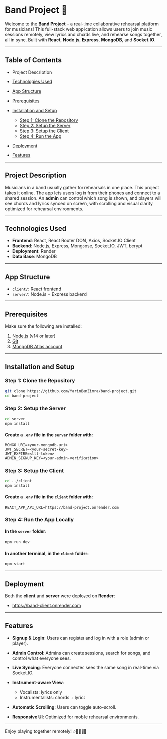 # Band Project 🎸

Welcome to the **Band Project** – a real-time collaborative rehearsal platform for musicians! This full-stack web application allows users to join music sessions remotely, view lyrics and chords live, and rehearse songs together, all in sync. Built with **React**, **Node.js**, **Express**, **MongoDB**, and **Socket.IO**.

---

## Table of Contents

- [Project Description](#project-description)
- [Technologies Used](#technologies-used)
- [App Structure](#app-structure)
- [Prerequisites](#prerequisites)
- [Installation and Setup](#installation-and-setup)

  - [Step 1: Clone the Repository](#step-1-clone-the-repository)
  - [Step 2: Setup the Server](#step-2-setup-the-server)
  - [Step 3: Setup the Client](#step-3-setup-the-client)
  - [Step 4: Run the App](#step-4-run-the-app)

- [Deployment](#deployment)
- [Features](#features)

---

## Project Description

Musicians in a band usually gather for rehearsals in one place. This project takes it online. The app lets users log in from their phones and connect to a shared session. An **admin** can control which song is shown, and players will see chords and lyrics synced on screen, with scrolling and visual clarity optimized for rehearsal environments.

---

## Technologies Used

- **Frontend**: React, React Router DOM, Axios, Socket.IO Client
- **Backend**: Node.js, Express, Mongoose, Socket.IO, JWT, bcrypt
- **Deployment**: Render
- **Data Base**: MongoDB

---

## App Structure

- `client/`: React frontend
- `server/`: Node.js + Express backend

---

## Prerequisites

Make sure the following are installed:

1. [Node.js](https://nodejs.org/) (v14 or later)
2. [Git](https://git-scm.com/)
3. [MongoDB Atlas account](https://www.mongodb.com/cloud/atlas)

---

## Installation and Setup

### Step 1: Clone the Repository

```bash
git clone https://github.com/YarinBenZimra/band-project.git
cd band-project
```

### Step 2: Setup the Server

```bash
cd server
npm install
```

#### Create a `.env` file in the `server` folder with:

```env
MONGO_URI=<your-mongodb-uri>
JWT_SECRET=<your-secret-key>
JWT_EXPIRE=<ttl-token>
ADMIN_SIGNUP_KEY=<your-admin-verification>
```

### Step 3: Setup the Client

```bash
cd ../client
npm install
```

#### Create a `.env` file in the `client` folder with:

```env
REACT_APP_API_URL=https://band-project.onrender.com
```

### Step 4: Run the App Locally

#### In the `server` folder:

```bash
npm run dev
```

#### In another terminal, in the `client` folder:

```bash
npm start
```

---

## Deployment

Both the **client** and **server** were deployed on **Render**:

- <a href="https://band-client.onrender.com" target="_blank">https://band-client.onrender.com</a>

---

## Features

- **Signup & Login**: Users can register and log in with a role (admin or player).
- **Admin Control**: Admins can create sessions, search for songs, and control what everyone sees.
- **Live Syncing**: Everyone connected sees the same song in real-time via Socket.IO.
- **Instrument-aware View**:

  - Vocalists: lyrics only
  - Instrumentalists: chords + lyrics

- **Automatic Scrolling**: Users can toggle auto-scroll.
- **Responsive UI**: Optimized for mobile rehearsal environments.

---

Enjoy playing together remotely! 🎶🎺🎹🎸🎷
